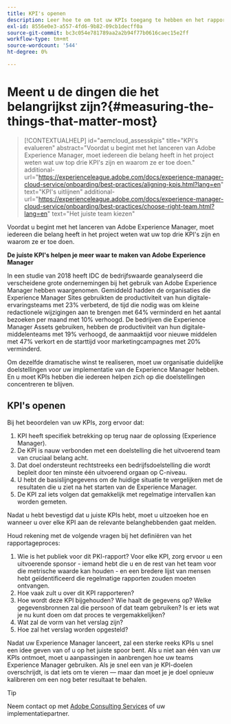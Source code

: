 ```yaml
---
title: KPI's openen
description: Leer hoe te om tot uw KPIs toegang te hebben en het rapporteringsproces te bepalen
exl-id: 8556e0e3-a557-4fd6-9b82-09cb1decff0a
source-git-commit: bc3c054e781789aa2a2b94f77b0616caec15e2ff
workflow-type: tm+mt
source-wordcount: '544'
ht-degree: 0%

---
```


# Meent u de dingen die het belangrijkst zijn?{#measuring-the-things-that-matter-most}

>[!CONTEXTUALHELP]
>id="aemcloud_assesskpis"
>title="KPI&#39;s evalueren"
>abstract="Voordat u begint met het lanceren van Adobe Experience Manager, moet iedereen die belang heeft in het project weten wat uw top drie KPI&#39;s zijn en waarom ze er toe doen."
>additional-url="https://experienceleague.adobe.com/docs/experience-manager-cloud-service/onboarding/best-practices/aligning-kpis.html?lang=en" text="KPI&#39;s uitlijnen"
>additional-url="https://experienceleague.adobe.com/docs/experience-manager-cloud-service/onboarding/best-practices/choose-right-team.html?lang=en" text="Het juiste team kiezen"

Voordat u begint met het lanceren van Adobe Experience Manager, moet iedereen die belang heeft in het project weten wat uw top drie KPI&#39;s zijn en waarom ze er toe doen.

**De juiste KPI&#39;s helpen je meer waar te maken van Adobe Experience Manager**


In een studie van 2018 heeft IDC de bedrijfswaarde geanalyseerd die verscheidene grote ondernemingen bij het gebruik van Adobe Experience Manager hebben waargenomen. Gemiddeld hadden de organisaties die Experience Manager Sites gebruikten de productiviteit van hun digitale-ervaringsteams met 23% verbeterd, de tijd die nodig was om kleine redactionele wijzigingen aan te brengen met 64% verminderd en het aantal bezoeken per maand met 10% verhoogd. De bedrijven die Experience Manager Assets gebruiken, hebben de productiviteit van hun digitale-middelenteams met 19% verhoogd, de aanmaaktijd voor nieuwe middelen met 47% verkort en de starttijd voor marketingcampagnes met 20% verminderd.

Om dezelfde dramatische winst te realiseren, moet uw organisatie duidelijke doelstellingen voor uw implementatie van de Experience Manager hebben. En u moet KPIs hebben die iedereen helpen zich op die doelstellingen concentreren te blijven.

## KPI&#39;s openen

Bij het beoordelen van uw KPIs, zorg ervoor dat:

1. KPI heeft specifiek betrekking op terug naar de oplossing (Experience Manager).
1. De KPI is nauw verbonden met een doelstelling die het uitvoerend team van cruciaal belang acht.
1. Dat doel ondersteunt rechtstreeks een bedrijfsdoelstelling die wordt bepleit door ten minste één uitvoerend orgaan op C-niveau.
1. U hebt de basislijngegevens om de huidige situatie te vergelijken met de resultaten die u ziet na het starten van de Experience Manager.
1. De KPI zal iets volgen dat gemakkelijk met regelmatige intervallen kan worden gemeten.

Nadat u hebt bevestigd dat u juiste KPIs hebt, moet u uitzoeken hoe en wanneer u over elke KPI aan de relevante belanghebbenden gaat melden.

Houd rekening met de volgende vragen bij het definiëren van het rapportageproces:

1. Wie is het publiek voor dit PKI-rapport? Voor elke KPI, zorg ervoor u een uitvoerende sponsor - iemand hebt die u en de rest van het team voor die metrische waarde kan houden - en een bredere lijst van mensen hebt geïdentificeerd die regelmatige rapporten zouden moeten ontvangen.
1. Hoe vaak zult u over dit KPI rapporteren?
1. Hoe wordt deze KPI bijgehouden? Wie haalt de gegevens op? Welke gegevensbronnen zal die persoon of dat team gebruiken? Is er iets wat je nu kunt doen om dat proces te vergemakkelijken?
1. Wat zal de vorm van het verslag zijn?
1. Hoe zal het verslag worden opgesteld?

Nadat uw Experience Manager lanceert, zal een sterke reeks KPIs u snel een idee geven van of u op het juiste spoor bent. Als u niet aan één van uw KPIs ontmoet, moet u aanpassingen in aanbrengen hoe uw teams Experience Manager gebruiken. Als je snel een van je KPI-doelen overschrijdt, is dat iets om te vieren — maar dan moet je je doel opnieuw kalibreren om een nog beter resultaat te behalen.

>[!TIP]
>
> Neem contact op met [Adobe Consulting Services](https://www.adobe.com/experience-cloud/consulting-services.html) of uw implementatiepartner.
